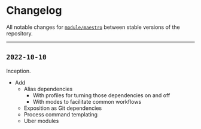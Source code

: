 # Changelog

All notable changes for [`module/maestro`](../) between stable versions of the
repository.


---


## `2022-10-10`

Inception.

- Add
    - Alias dependencies
        - With profiles for turning those dependencies on and off
        - With modes to facilitate common workflows
    - Exposition as Git dependencies
    - Process command templating
    - Uber modules
